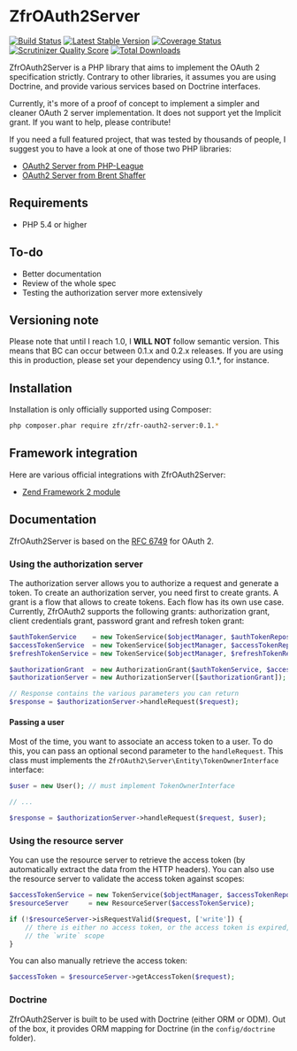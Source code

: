 # ZfrOAuth2Server

[![Build Status](https://travis-ci.org/zf-fr/zfr-oauth2-server.png)](https://travis-ci.org/zf-fr/zfr-oauth2-server)
[![Latest Stable Version](https://poser.pugx.org/zfr/zfr-oauth2-server/v/stable.png)](https://packagist.org/packages/zfr/zfr-oauth2-server)
[![Coverage Status](https://coveralls.io/repos/zf-fr/zfr-oauth2-server/badge.png)](https://coveralls.io/r/zf-fr/zfr-oauth2-server)
[![Scrutinizer Quality Score](https://scrutinizer-ci.com/g/zf-fr/zfr-oauth2-server/badges/quality-score.png?s=be36235c9898cfc55044f58d9bba789d2d4d102e)](https://scrutinizer-ci.com/g/zf-fr/zfr-oauth2-server/)
[![Total Downloads](https://poser.pugx.org/zfr/zfr-oauth2-server/downloads.png)](https://packagist.org/packages/zfr/zfr-oauth2-server)

ZfrOAuth2Server is a PHP library that aims to implement the OAuth 2 specification strictly. Contrary to other
libraries, it assumes you are using Doctrine, and provide various services based on Doctrine interfaces.

Currently, it's more of a proof of concept to implement a simpler and cleaner OAuth 2 server implementation. It
does not support yet the Implicit grant. If you want to help, please contribute!

If you need a full featured project, that was tested by thousands of people, I suggest you to have a look
at one of those two PHP libraries:

- [OAuth2 Server from PHP-League](https://github.com/php-loep/oauth2-server)
- [OAuth2 Server from Brent Shaffer](https://github.com/bshaffer/oauth2-server-php)

## Requirements

- PHP 5.4 or higher

## To-do

- Better documentation
- Review of the whole spec
- Testing the authorization server more extensively

## Versioning note

Please note that until I reach 1.0, I **WILL NOT** follow semantic version. This means that BC can occur between
0.1.x and 0.2.x releases. If you are using this in production, please set your dependency using 0.1.*, for instance.

## Installation

Installation is only officially supported using Composer:

```sh
php composer.phar require zfr/zfr-oauth2-server:0.1.*
```

## Framework integration

Here are various official integrations with ZfrOAuth2Server:

* [Zend Framework 2 module](https://github.com/zf-fr/zfr-oauth2-server-module)

## Documentation

ZfrOAuth2Server is based on the [RFC 6749](http://tools.ietf.org/html/rfc6749) for OAuth 2.

### Using the authorization server

The authorization server allows you to authorize a request and generate a token. To create an authorization server,
you need first to create grants. A grant is a flow that allows to create tokens. Each flow has its own use case.
Currently, ZfrOAuth2 supports the following grants: authorization grant, client credentials grant, password grant
and refresh token grant:

```php
$authTokenService    = new TokenService($objectManager, $authTokenRepository, $scopeRepository);
$accessTokenService  = new TokenService($objectManager, $accessTokenRepository, $scopeRepository);
$refreshTokenService = new TokenService($objectManager, $refreshTokenRepository, $scopeRepository);

$authorizationGrant  = new AuthorizationGrant($authTokenService, $accessTokenService, $refreshTokenService);
$authorizationServer = new AuthorizationServer([$authorizationGrant]);

// Response contains the various parameters you can return
$response = $authorizationServer->handleRequest($request);
```

#### Passing a user

Most of the time, you want to associate an access token to a user. To do this, you can pass an optional second
parameter to the `handleRequest`. This class must implements the `ZfrOAuth2\Server\Entity\TokenOwnerInterface`
interface:

```php
$user = new User(); // must implement TokenOwnerInterface

// ...

$response = $authorizationServer->handleRequest($request, $user);
```

### Using the resource server

You can use the resource server to retrieve the access token (by automatically extract the data from the HTTP
headers). You can also use the resource server to validate the access token against scopes:

```php
$accessTokenService = new TokenService($objectManager, $accessTokenRepository, $scopeRepository);
$resourceServer     = new ResourceServer($accessTokenService);

if (!$resourceServer->isRequestValid($request, ['write']) {
    // there is either no access token, or the access token is expired, or the access token does not have
    // the `write` scope
}
```

You can also manually retrieve the access token:

```php
$accessToken = $resourceServer->getAccessToken($request);
```

### Doctrine

ZfrOAuth2Server is built to be used with Doctrine (either ORM or ODM). Out of the box, it provides ORM mapping for
Doctrine (in the `config/doctrine` folder).
